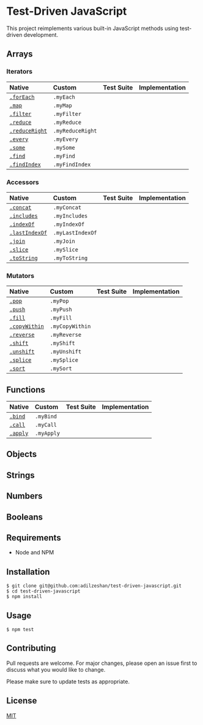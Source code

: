 # Test-Driven JavaScript

This project reimplements various built-in JavaScript methods using test-driven development.

## Arrays
### Iterators

| Native        | Custom         | Test Suite   | Implementation
|:------------- |:---------------|:-------------|:--------------
| [`.forEach`](https://developer.mozilla.org/en-US/docs/Web/JavaScript/Reference/Global_Objects/Array/forEach) | `.myEach`       | | |
| [`.map`](https://developer.mozilla.org/en-US/docs/Web/JavaScript/Reference/Global_Objects/Array/map) | `.myMap`        | | |
| [`.filter`](https://developer.mozilla.org/en-US/docs/Web/JavaScript/Reference/Global_Objects/Array/filter) | `.myFilter`     | | |
| [`.reduce`](https://developer.mozilla.org/en-US/docs/Web/JavaScript/Reference/Global_Objects/Array/reduce) | `.myReduce`     | | |
| [`.reduceRight`](https://developer.mozilla.org/en-US/docs/Web/JavaScript/Reference/Global_Objects/Array/reduceRight) | `.myReduceRight`| | |
| [`.every`](https://developer.mozilla.org/en-US/docs/Web/JavaScript/Reference/Global_Objects/Array/every) | `.myEvery`      | | |
| [`.some`](https://developer.mozilla.org/en-US/docs/Web/JavaScript/Reference/Global_Objects/Array/some) | `.mySome`       | | |
| [`.find`](https://developer.mozilla.org/en-US/docs/Web/JavaScript/Reference/Global_Objects/Array/find) | `.myFind`       | | |
| [`.findIndex`](https://developer.mozilla.org/en-US/docs/Web/JavaScript/Reference/Global_Objects/Array/findIndex) | `.myFindIndex`  | | |

### Accessors

| Native        | Custom         | Test Suite   | Implementation
|:------------- |:---------------|:-------------|:--------------
| [`.concat`](https://developer.mozilla.org/en-US/docs/Web/JavaScript/Reference/Global_Objects/Array/concat) | `.myConcat`     | | |
| [`.includes`](https://developer.mozilla.org/en-US/docs/Web/JavaScript/Reference/Global_Objects/Array/includes) | `.myIncludes`   | | |
| [`.indexOf`](https://developer.mozilla.org/en-US/docs/Web/JavaScript/Reference/Global_Objects/Array/indexOf) | `.myIndexOf`    | | |
| [`.lastIndexOf`](https://developer.mozilla.org/en-US/docs/Web/JavaScript/Reference/Global_Objects/Array/lastIndexOf) | `.myLastIndexOf`| | |
| [`.join`](https://developer.mozilla.org/en-US/docs/Web/JavaScript/Reference/Global_Objects/Array/join) | `.myJoin`       | | |
| [`.slice`](https://developer.mozilla.org/en-US/docs/Web/JavaScript/Reference/Global_Objects/Array/slice) | `.mySlice`      | | |
| [`.toString`](https://developer.mozilla.org/en-US/docs/Web/JavaScript/Reference/Global_Objects/Array/toString) | `.myToString`   | | |

### Mutators

| Native        | Custom         | Test Suite   | Implementation
|:------------- |:---------------|:-------------|:--------------
| [`.pop`](https://developer.mozilla.org/en-US/docs/Web/JavaScript/Reference/Global_Objects/Array/pop) | `.myPop`        | | |
| [`.push`](https://developer.mozilla.org/en-US/docs/Web/JavaScript/Reference/Global_Objects/Array/push) | `.myPush`       | | |
| [`.fill`](https://developer.mozilla.org/en-US/docs/Web/JavaScript/Reference/Global_Objects/Array/fill) | `.myFill`       | | |
| [`.copyWithin`](https://developer.mozilla.org/en-US/docs/Web/JavaScript/Reference/Global_Objects/Array/copyWithin) | `.myCopyWithin` | | |
| [`.reverse`](https://developer.mozilla.org/en-US/docs/Web/JavaScript/Reference/Global_Objects/Array/reverse) | `.myReverse`   | | |
| [`.shift`](https://developer.mozilla.org/en-US/docs/Web/JavaScript/Reference/Global_Objects/Array/shift) | `.myShift`      | | |
| [`.unshift`](https://developer.mozilla.org/en-US/docs/Web/JavaScript/Reference/Global_Objects/Array/unshift) | `.myUnshift`    | | |
| [`.splice`](https://developer.mozilla.org/en-US/docs/Web/JavaScript/Reference/Global_Objects/Array/splice) | `.mySplice`     | | |
| [`.sort`](https://developer.mozilla.org/en-US/docs/Web/JavaScript/Reference/Global_Objects/Array/sort) | `.mySort`       | | |


## Functions

| Native        | Custom         | Test Suite   | Implementation
|:------------- |:---------------|:-------------|:--------------
| [`.bind`](https://developer.mozilla.org/en-US/docs/Web/JavaScript/Reference/Global_Objects/Function/bind) | `.myBind`       | | |
| [`.call`](https://developer.mozilla.org/en-US/docs/Web/JavaScript/Reference/Global_Objects/Function/call) | `.myCall`       | | |
| [`.apply`](https://developer.mozilla.org/en-US/docs/Web/JavaScript/Reference/Global_Objects/Function/apply) | `.myApply`      | | |

## Objects

## Strings

## Numbers

## Booleans

## Requirements
* Node and NPM

## Installation

```
$ git clone git@github.com:adilzeshan/test-driven-javascript.git
$ cd test-driven-javascript
$ npm install
```

## Usage

`$ npm test`

## Contributing
Pull requests are welcome. For major changes, please open an issue first to discuss what you would like to change.

Please make sure to update tests as appropriate.

## License
[MIT](https://choosealicense.com/licenses/mit/)